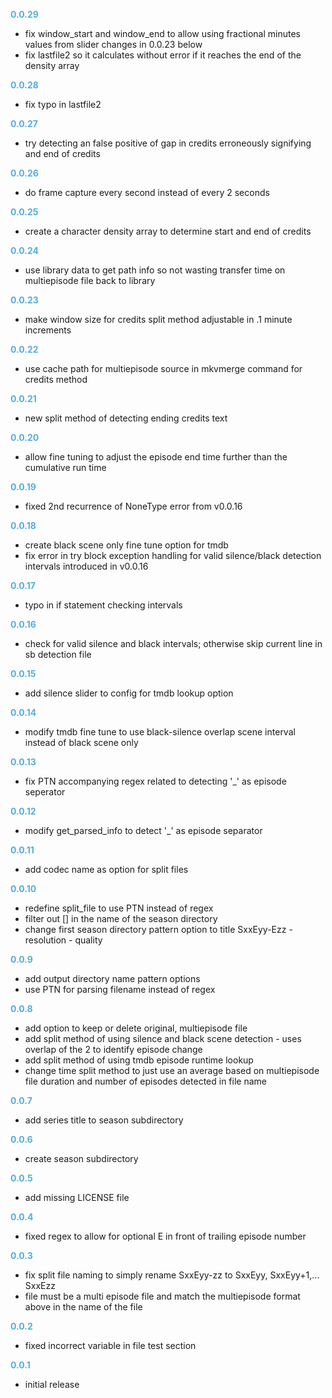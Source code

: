 
**<span style="color:#56adda">0.0.29</span>**
- fix window_start and window_end to allow using fractional minutes values from slider changes in 0.0.23 below
- fix lastfile2 so it calculates without error if it reaches the end of the density array

**<span style="color:#56adda">0.0.28</span>**
- fix typo in lastfile2

**<span style="color:#56adda">0.0.27</span>**
- try detecting an false positive of gap in credits erroneously signifying and end of credits

**<span style="color:#56adda">0.0.26</span>**
- do frame capture every second instead of every 2 seconds

**<span style="color:#56adda">0.0.25</span>**
- create a character density array to determine start and end of credits

**<span style="color:#56adda">0.0.24</span>**
- use library data to get path info so not wasting transfer time on multiepisode file back to library

**<span style="color:#56adda">0.0.23</span>**
- make window size for credits split method adjustable in .1 minute increments

**<span style="color:#56adda">0.0.22</span>**
- use cache path for multiepisode source in mkvmerge command for credits method

**<span style="color:#56adda">0.0.21</span>**
- new split method of detecting ending credits text

**<span style="color:#56adda">0.0.20</span>**
- allow fine tuning to adjust the episode end time further than the cumulative run time

**<span style="color:#56adda">0.0.19</span>**
- fixed 2nd recurrence of NoneType error from v0.0.16

**<span style="color:#56adda">0.0.18</span>**
- create black scene only fine tune option for tmdb
- fix error in try block exception handling for valid silence/black detection intervals introduced in v0.0.16 

**<span style="color:#56adda">0.0.17</span>**
- typo in if statement checking intervals

**<span style="color:#56adda">0.0.16</span>**
- check for valid silence and black intervals; otherwise skip current line in sb detection file

**<span style="color:#56adda">0.0.15</span>**
- add silence slider to config for tmdb lookup option

**<span style="color:#56adda">0.0.14</span>**
- modify tmdb fine tune to use black-silence overlap scene interval instead of black scene only

**<span style="color:#56adda">0.0.13</span>**
- fix PTN accompanying regex related to detecting '_' as episode seperator

**<span style="color:#56adda">0.0.12</span>**
- modify get_parsed_info to detect '_' as episode separator

**<span style="color:#56adda">0.0.11</span>**
- add codec name as option for split files

**<span style="color:#56adda">0.0.10</span>**
- redefine split_file to use PTN instead of regex
- filter out [] in the name of the season directory
- change first season directory pattern option to title SxxEyy-Ezz - resolution - quality

**<span style="color:#56adda">0.0.9</span>**
- add output directory name pattern options
- use PTN for parsing filename instead of regex

**<span style="color:#56adda">0.0.8</span>**
- add option to keep or delete original, multiepisode file
- add split method of using silence and black scene detection - uses overlap of the 2 to identify episode change
- add split method of using tmdb episode runtime lookup
- change time split method to just use an average based on multiepisode file duration and number of episodes detected in file name

**<span style="color:#56adda">0.0.7</span>**
- add series title to season subdirectory

**<span style="color:#56adda">0.0.6</span>**
- create season subdirectory

**<span style="color:#56adda">0.0.5</span>**
- add missing LICENSE file

**<span style="color:#56adda">0.0.4</span>**
- fixed regex to allow for optional E in front of trailing episode number

**<span style="color:#56adda">0.0.3</span>**
- fix split file naming to simply rename SxxEyy-zz to SxxEyy, SxxEyy+1,... SxxEzz
- file must be a multi episode file and match the multiepisode format above in the name of the file

**<span style="color:#56adda">0.0.2</span>**
- fixed incorrect variable in file test section

**<span style="color:#56adda">0.0.1</span>**
- initial release
